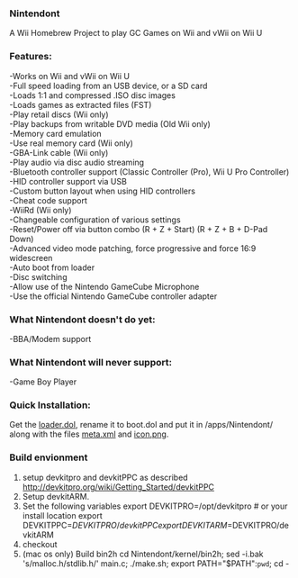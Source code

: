 ### Nintendont
A Wii Homebrew Project to play GC Games on Wii and vWii on Wii U

### Features:
-Works on Wii and vWii on Wii U  
-Full speed loading from an USB device, or a SD card  
-Loads 1:1 and compressed .ISO disc images  
-Loads games as extracted files (FST)  
-Play retail discs (Wii only)  
-Play backups from writable DVD media (Old Wii only)  
-Memory card emulation  
-Use real memory card (Wii only)  
-GBA-Link cable (Wii only)  
-Play audio via disc audio streaming  
-Bluetooth controller support (Classic Controller (Pro), Wii U Pro Controller)  
-HID controller support via USB  
-Custom button layout when using HID controllers  
-Cheat code support  
-WiiRd (Wii only)  
-Changeable configuration of various settings  
-Reset/Power off via button combo (R + Z + Start) (R + Z + B + D-Pad Down)  
-Advanced video mode patching, force progressive and force 16:9 widescreen  
-Auto boot from loader  
-Disc switching  
-Allow use of the Nintendo GameCube Microphone  
-Use the official Nintendo GameCube controller adapter  

### What Nintendont doesn't do yet:
-BBA/Modem support

### What Nintendont will never support:
-Game Boy Player

### Quick Installation:
Get the [loader.dol](loader/loader.dol?raw=true), rename it to boot.dol and put it in /apps/Nintendont/ along with the files [meta.xml](nintendont/meta.xml?raw=true) and [icon.png](nintendont/icon.png?raw=true).

### Build envionment
1. setup devkitpro and devkitPPC as described http://devkitpro.org/wiki/Getting_Started/devkitPPC
2. Setup devkitARM.
3. Set the following variables
export DEVKITPRO=/opt/devkitpro  # or your install location
export DEVKITPPC=$DEVKITPRO/devkitPPC
export DEVKITARM=$DEVKITPRO/devkitARM
4. checkout
5. (mac os only) Build bin2h
cd Nintendont/kernel/bin2h; sed -i.bak 's/malloc.h/stdlib.h/' main.c; ./make.sh; export PATH="$PATH":`pwd`; cd -
